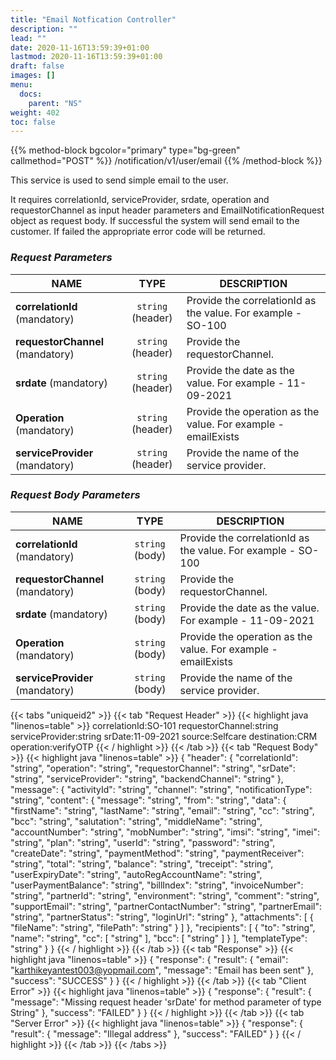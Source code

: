 ```yaml
---
title: "Email Notfication Controller"
description: ""
lead: ""
date: 2020-11-16T13:59:39+01:00
lastmod: 2020-11-16T13:59:39+01:00
draft: false
images: []
menu:
  docs:
    parent: "NS"
weight: 402
toc: false
---
```


{{% method-block bgcolor="primary" type="bg-green" callmethod="POST" %}}
/notification/v1/user/email
{{% /method-block %}}

This service is used to send simple email to the user.

It requires correlationId, serviceProvider, srdate, operation and requestorChannel as input header parameters and EmailNotificationRequest object as request body. If successful the system will send email to the customer. If failed the appropriate error code will be returned.

<section>

### *Request Parameters*
| NAME        | TYPE           | DESCRIPTION  |
| ------------- |:-------------:| ----- |
| **correlationId** (mandatory)    | ``string`` (header)      |   Provide the correlationId as the value. For example - SO-100 |
| **requestorChannel** (mandatory) | ``string`` (header)      |    Provide the requestorChannel. |
| **srdate** (mandatory) | ``string`` (header)      |    Provide the date as the value. For example - 11-09-2021 |
| **Operation** (mandatory) | ``string`` (header)      |    Provide the operation as the value. For example - emailExists |
| **serviceProvider** (mandatory) | ``string`` (header)      |    Provide the name of the service provider. |

### *Request Body Parameters*
| NAME        | TYPE           | DESCRIPTION  |
| ------------- |:-------------:| ----- |
| **correlationId** (mandatory)    | ``string`` (body)      |   Provide the correlationId as the value. For example - SO-100 |
| **requestorChannel** (mandatory) | ``string`` (body)      |    Provide the requestorChannel. |
| **srdate** (mandatory) | ``string`` (body)      |    Provide the date as the value. For example - 11-09-2021 |
| **Operation** (mandatory) | ``string`` (body)      |    Provide the operation as the value. For example - emailExists |
| **serviceProvider** (mandatory) | ``string`` (body)      |    Provide the name of the service provider. |

{{< tabs "uniqueid2" >}}
{{< tab "Request Header" >}}
{{< highlight java "linenos=table" >}}
correlationId:SO-101
requestorChannel:string
serviceProvider:string
srDate:11-09-2021
source:Selfcare
destination:CRM
operation:verifyOTP
{{< / highlight >}}
{{< /tab >}}
{{< tab "Request Body" >}}
{{< highlight java "linenos=table" >}}
{
  "header": {
    "correlationId": "string",
    "operation": "string",
    "requestorChannel": "string",
    "srDate": "string",
    "serviceProvider": "string",
    "backendChannel": "string"
  },
  "message": {
    "activityId": "string",
    "channel": "string",
    "notificationType": "string",
    "content": {
      "message": "string",
      "from": "string",
      "data": {
        "firstName": "string",
        "lastName": "string",
        "email": "string",
        "cc": "string",
        "bcc": "string",
        "salutation": "string",
        "middleName": "string",
        "accountNumber": "string",
        "mobNumber": "string",
        "imsi": "string",
        "imei": "string",
        "plan": "string",
        "userId": "string",
        "password": "string",
        "createDate": "string",
        "paymentMethod": "string",
        "paymentReceiver": "string",
        "total": "string",
        "balance": "string",
        "treceipt": "string",
        "userExpiryDate": "string",
        "autoRegAccountName": "string",
        "userPaymentBalance": "string",
        "billIndex": "string",
        "invoiceNumber": "string",
        "partnerId": "string",
        "environment": "string",
        "comment": "string",
        "supportEmail": "string",
        "partnerContactNumber": "string",
        "partnerEmail": "string",
        "partnerStatus": "string",
        "loginUrl": "string"
      },
      "attachments": [
        {
          "fileName": "string",
          "filePath": "string"
        }
      ]
    },
    "recipients": [
      {
        "to": "string",
        "name": "string",
        "cc": [
          "string"
        ],
        "bcc": [
          "string"
        ]
      }
    ],
    "templateType": "string"
  }
}
{{< / highlight >}}
{{< /tab >}}
{{< tab "Response" >}}
{{< highlight java "linenos=table" >}}
{
  "response": {
    "result": {
      "email": "karthikeyantest003@yopmail.com",
      "message": "Email has been sent"
    },
    "success": "SUCCESS"
  }
}
{{< / highlight >}}
{{< /tab >}}
{{< tab "Client Error" >}}
{{< highlight java "linenos=table" >}}
{
  "response": {
    "result": {
      "message": "Missing request header 'srDate' for method parameter of type String"
    },
    "success": "FAILED"
  }
}
{{< / highlight >}}
{{< /tab >}}
{{< tab "Server Error" >}}
{{< highlight java "linenos=table" >}}
{
  "response": {
    "result": {
      "message": "Illegal address"
    },
    "success": "FAILED"
  }
}
{{< / highlight >}}
{{< /tab >}}
{{< /tabs >}}
</section>
